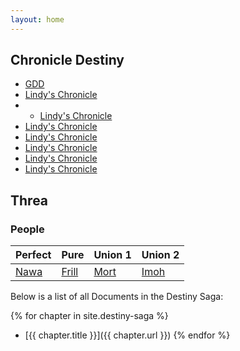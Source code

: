 ```yaml
---
layout: home
---
```


## Chronicle Destiny  
- [GDD](destiny-saga/chronicle-destiny-gdd)
- [Lindy's Chronicle](/destiny-saga/lindys-chronicle)
- - [Lindy's Chronicle](/destiny-saga/lindys-chronicle)
- [Lindy's Chronicle](/destiny-saga/lindys-chronicle)
- [Lindy's Chronicle](/destiny-saga/lindys-chronicle)
- [Lindy's Chronicle](/destiny-saga/lindys-chronicle)
- [Lindy's Chronicle](/destiny-saga/lindys-chronicle)
- [Lindy's Chronicle](/destiny-saga/lindys-chronicle)

## Threa

### People
|Perfect|Pure|Union 1|Union 2|
|-------|----|-------|-------|
|[Nawa](/destiny-saga/nawa)|[Frill](/destiny-saga/frill)|[Mort](/destiny-saga/frill)|[Imoh](/destiny-saga/frill)|
Below is a list of all Documents in the Destiny Saga:

{% for chapter in site.destiny-saga %}
- [{{ chapter.title }}]({{ chapter.url }})
{% endfor %}
